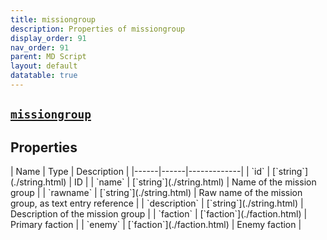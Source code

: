 ```yaml
---
title: missiongroup
description: Properties of missiongroup
display_order: 91
nav_order: 91
parent: MD Script
layout: default
datatable: true
---
```


##  [`missiongroup`](./missiongroup.html) 


## Properties

<div class="datatable-begin"></div>
| Name | Type | Description |
|------|------|-------------|
| `id` | [`string`](./string.html) | ID |
| `name` | [`string`](./string.html) | Name of the mission group |
| `rawname` | [`string`](./string.html) | Raw name of the mission group, as text entry reference |
| `description` | [`string`](./string.html) | Description of the mission group |
| `faction` | [`faction`](./faction.html) | Primary faction |
| `enemy` | [`faction`](./faction.html) | Enemy faction |
<div class="datatable-end"></div>



